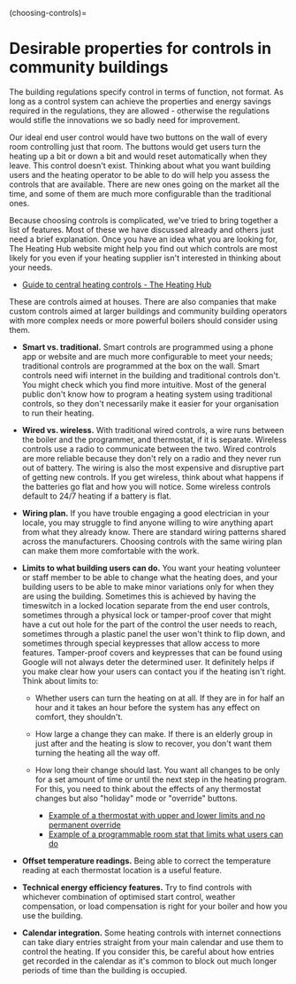 (choosing-controls)=
# Desirable properties for controls in community buildings

<!-- :TODO:https://www.electricradiatorsdirect.co.uk/news/lot-20-explained-what-does-this-mean-for-electric-heating/ if a site has convective electric heating just with rocker switches, what can they do besides add countdown timers - is there any external control that can be wired in to control them better, or is the only way to improve efficiency to replace them with Lot-20 compliant controls? -->

The building regulations specify control in terms of function, not format.  As long as a control system can achieve the properties and energy savings required in the regulations, they are allowed - otherwise the regulations would stifle the innovations we so badly need for improvement. 

Our ideal end user control would have two buttons on the wall of every room controlling just that room.  The buttons would get users turn the heating up a bit or down a bit and would reset automatically when they leave.  This control doesn't exist.  Thinking about what you want building users and the heating operator to be able to do will help you assess the controls that are available.  There are new ones going on the market all the time, and some of them are much more configurable than the traditional ones. 

Because choosing controls is complicated, we've tried to bring together a list of features.  Most of these we have discussed already and others just need a brief explanation.   Once you have an idea what you are looking for, The Heating Hub website might help you find out which controls are most likely for you even if your heating supplier isn't interested in thinking about your needs.  

- [Guide to central heating controls - The Heating Hub](https://www.theheatinghub.co.uk/thermostat-guide-wireless-digital-room-central-heating-controls)


 These are controls aimed at houses.  There are also companies that make custom controls aimed at larger buildings and community building operators with more complex needs or more powerful boilers should consider using them.

- **Smart vs. traditional.** Smart controls are programmed using a phone app or website and are much more configurable to meet your needs; traditional controls are programmed at the box on the wall.  Smart controls need wifi internet in the building and traditional controls don't.  You might check which you find more intuitive.  Most of the general public don't know how to program a heating system using traditional controls, so they don't necessarily make it easier for your organisation to run their heating. 

- **Wired vs. wireless.** With traditional wired controls, a wire runs between the boiler and the programmer, and thermostat, if it is separate. Wireless controls use a radio to communicate between the two.  Wired controls are more reliable because they don't rely on a radio and they never run out of battery.  The wiring is also the most expensive and disruptive part of getting new controls.  If you get wireless, think about what happens if the batteries go flat and how you will notice.  Some wireless controls default to 24/7 heating if a battery is flat.

- **Wiring plan.** If you have trouble engaging a good electrician in your locale, you may struggle to find anyone willing to wire anything apart from what they already know.  There are standard wiring patterns shared across the manufacturers.  Choosing controls with the same wiring plan can make them more comfortable with the work. 

- **Limits to what building users can do.** You want your heating volunteer or staff member to be able to change what the heating does, and your building users to be able to make minor variations only for when they are using the building.  Sometimes this is achieved by having the timeswitch in a locked location separate from the end user controls, sometimes through a physical lock or tamper-proof cover that might have a cut out hole for the part of the control the user needs to reach, sometimes through a plastic panel the user won't think to flip down, and sometimes through special keypresses that allow access to more features.  Tamper-proof covers and keypresses that can be found using Google will not always deter the determined user.  It definitely helps if you make clear how your users can contact you if the heating isn't right.  Think about limits to:

    - Whether users can turn the heating on at all.  If they are in for half an hour and it takes an hour before the system has any effect on comfort, they shouldn't.  

    - How large a change they can make.  If there is an elderly group in just after and the heating is slow to recover, you don't want them turning the heating all the way off.

    - How long their change should last.  You want all changes to be only for a set amount of time or until the next step in the heating program.  For this, you need to think about the effects of any thermostat changes but also "holiday" mode or "override" buttons.

        - [Example of a thermostat with upper and lower limits and no permanent override](https://www.ephcontrols.com/section/delay-start-thermostat/)
        - [Example of a programmable room stat that limits what users can do](https://www.warmworld.co.uk/)

- **Offset temperature readings.** Being able to correct the temperature reading at each thermostat location is a useful feature. 

- **Technical energy efficiency features.** Try to find controls with whichever combination of optimised start control, weather compensation, or load compensation is right for your boiler and how you use the building.  

- **Calendar integration.** Some heating controls with internet connections can take diary entries straight from your main calendar and use them to control the heating.  If you consider this, be careful about how entries get recorded in the calendar as it's common to block out much longer periods of time than the building is occupied.

